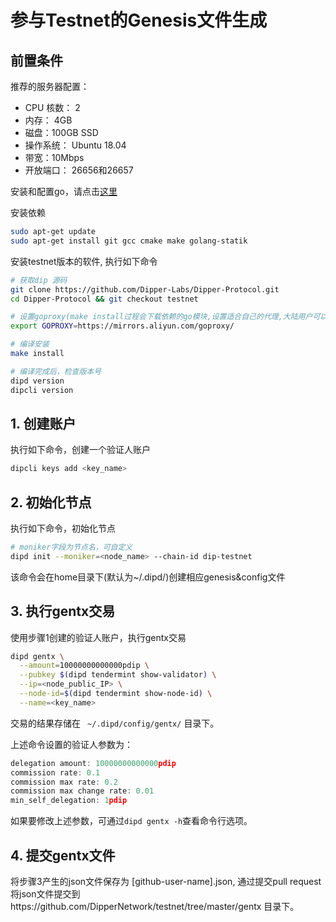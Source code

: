 # 参与Testnet的Genesis文件生成

## 前置条件

推荐的服务器配置：

* CPU 核数： 2
* 内存： 4GB
* 磁盘：100GB SSD
* 操作系统： Ubuntu 18.04
* 带宽：10Mbps
* 开放端口： 26656和26657


安装和配置go，请点击[这里](https://docs.DipperNetwork.org/software/go-install.html)


安装依赖

```bash
sudo apt-get update
sudo apt-get install git gcc cmake make golang-statik
```

安装testnet版本的软件, 执行如下命令

```bash
# 获取dip 源码
git clone https://github.com/Dipper-Labs/Dipper-Protocol.git
cd Dipper-Protocol && git checkout testnet

# 设置goproxy(make install过程会下载依赖的go模块,设置适合自己的代理,大陆用户可以设置以下代理来加快下载速度)
export GOPROXY=https://mirrors.aliyun.com/goproxy/

# 编译安装
make install

# 编译完成后，检查版本号
dipd version
dipcli version
```

## 1. 创建账户
执行如下命令，创建一个验证人账户

```bash
dipcli keys add <key_name>
```

## 2. 初始化节点
执行如下命令，初始化节点

```bash
# moniker字段为节点名，可自定义
dipd init --moniker=<node_name> --chain-id dip-testnet
```

该命令会在home目录下(默认为~/.dipd/)创建相应genesis&config文件

## 3. 执行gentx交易

使用步骤1创建的验证人账户，执行gentx交易

```bash
dipd gentx \
  --amount=10000000000000pdip \
  --pubkey $(dipd tendermint show-validator) \
  --ip=<node_public_IP> \
  --node-id=$(dipd tendermint show-node-id) \
  --name=<key_name>
```

交易的结果存储在 ``` ~/.dipd/config/gentx/``` 目录下。

上述命令设置的验证人参数为：
```javascript
delegation amount: 10000000000000pdip
commission rate: 0.1
commission max rate: 0.2
commission max change rate: 0.01
min_self_delegation: 1pdip
```

如果要修改上述参数，可通过```dipd gentx -h```查看命令行选项。

## 4. 提交gentx文件

将步骤3产生的json文件保存为 [github-user-name].json,  通过提交pull request将json文件提交到https://github.com/DipperNetwork/testnet/tree/master/gentx 目录下。